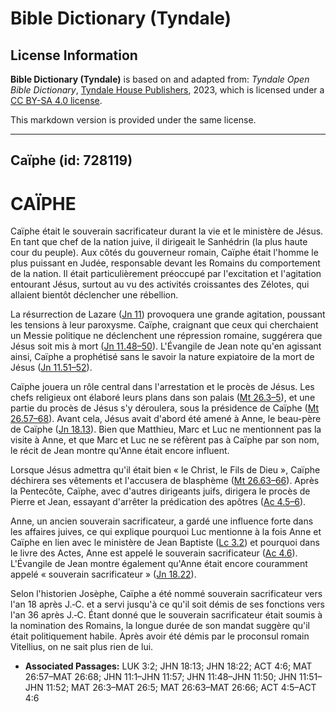 # Bible Dictionary (Tyndale)

## License Information

**Bible Dictionary (Tyndale)** is based on and adapted from: _Tyndale Open Bible Dictionary_, [Tyndale House Publishers](https://tyndaleopenresources.com/), 2023, which is licensed under a [CC BY-SA 4.0 license](https://creativecommons.org/licenses/by-sa/4.0/legalcode.en).

This markdown version is provided under the same license.



--------------------------------

## Caïphe (id: 728119)

CAÏPHE
======

Caïphe était le souverain sacrificateur durant la vie et le ministère de Jésus. En tant que chef de la nation juive, il dirigeait le Sanhédrin (la plus haute cour du peuple). Aux côtés du gouverneur romain, Caïphe était l'homme le plus puissant en Judée, responsable devant les Romains du comportement de la nation. Il était particulièrement préoccupé par l'excitation et l'agitation entourant Jésus, surtout au vu des activités croissantes des Zélotes, qui allaient bientôt déclencher une rébellion.

La résurrection de Lazare ([Jn 11](https://ref.ly/John11:1-John11:57)) provoquera une grande agitation, poussant les tensions à leur paroxysme. Caïphe, craignant que ceux qui cherchaient un Messie politique ne déclenchent une répression romaine, suggérera que Jésus soit mis à mort ([Jn 11\.48–50](https://ref.ly/John11:48-John11:50)). L'Évangile de Jean note qu'en agissant ainsi, Caïphe a prophétisé sans le savoir la nature expiatoire de la mort de Jésus ([Jn 11\.51–52](https://ref.ly/John11:51-John11:52)).

Caïphe jouera un rôle central dans l'arrestation et le procès de Jésus. Les chefs religieux ont élaboré leurs plans dans son palais ([Mt 26\.3–5](https://ref.ly/Matt26:3-Matt26:5)), et une partie du procès de Jésus s'y déroulera, sous la présidence de Caïphe ([Mt 26\.57–68](https://ref.ly/Matt26:57-Matt26:68)). Avant cela, Jésus avait d'abord été amené à Anne, le beau\-père de Caïphe ([Jn 18\.13](https://ref.ly/John18:13)). Bien que Matthieu, Marc et Luc ne mentionnent pas la visite à Anne, et que Marc et Luc ne se réfèrent pas à Caïphe par son nom, le récit de Jean montre qu'Anne était encore influent.

Lorsque Jésus admettra qu'il était bien « le Christ, le Fils de Dieu », Caïphe déchirera ses vêtements et l'accusera de blasphème ([Mt 26\.63–66](https://ref.ly/Matt26:63-Matt26:66)). Après la Pentecôte, Caïphe, avec d'autres dirigeants juifs, dirigera le procès de Pierre et Jean, essayant d'arrêter la prédication des apôtres ([Ac 4\.5–6](https://ref.ly/Acts4:5-Acts4:6)).

Anne, un ancien souverain sacrificateur, a gardé une influence forte dans les affaires juives, ce qui explique pourquoi Luc mentionne à la fois Anne et Caïphe en lien avec le ministère de Jean Baptiste ([Lc 3\.2](https://ref.ly/Luke3:2)) et pourquoi dans le livre des Actes, Anne est appelé le souverain sacrificateur ([Ac 4\.6](https://ref.ly/Acts4:6)). L'Évangile de Jean montre également qu'Anne était encore couramment appelé « souverain sacrificateur » ([Jn 18\.22](https://ref.ly/John18:22)).

Selon l'historien Josèphe, Caïphe a été nommé souverain sacrificateur vers l'an 18 après J.‑C. et a servi jusqu'à ce qu'il soit démis de ses fonctions vers l'an 36 après J.‑C. Étant donné que le souverain sacrificateur était soumis à la nomination des Romains, la longue durée de son mandat suggère qu'il était politiquement habile. Après avoir été démis par le proconsul romain Vitellius, on ne sait plus rien de lui.

* **Associated Passages:** LUK 3:2; JHN 18:13; JHN 18:22; ACT 4:6; MAT 26:57–MAT 26:68; JHN 11:1–JHN 11:57; JHN 11:48–JHN 11:50; JHN 11:51–JHN 11:52; MAT 26:3–MAT 26:5; MAT 26:63–MAT 26:66; ACT 4:5–ACT 4:6


